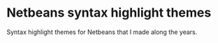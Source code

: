 # Netbeans syntax highlight themes
Syntax highlight themes for Netbeans that I made along the years.
